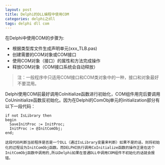 ```yaml
---
layout: post
title: Delphi的DLL编程中使用COM
categories: delphi之dll 
tags: delphi dll com
---
```


在Delphi中使用COM的步骤为:

* 根据类型库文件生成声明单元(xxx_TLB.pas)
* 创建需要的COM对象或COM接口
* 使用COM对象（接口）的属性和方法完成操作
* 释放COM对象（COM接口系统会自动释放）

>注：一般程序中只适用COM接口和COM类对象中的一种，接口和对象最好不要混用。

Delphi使用COM前最好调用CoInitialize函数进行初始化，COM组件用完后要调用CoUninitialize函数反初始化。因为在Delphi的ComObj单元的initialization部分有以下一段代码： 

```
if not IsLibrary then 
begin 
  SaveInitProc := InitProc; 
  InitProc := @InitComObj; 
end; 

这段代码判断当前程序是否是一个DLL（通过IsLibrary变量来判断）如果不是的话，则将初始化的过程设为InitComObj函数。而DELPHI执行调用CoInitialize函数的操作正是在这个InitComObj函数中调用的,所以Delphi如果在普通DLL中调用COM组件不初始化的话就会报错。
